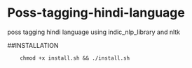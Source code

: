 # Poss-tagging-hindi-language
poss tagging hindi language using indic_nlp_library and nltk


##INSTALLATION

```
	chmod +x install.sh && ./install.sh

```
